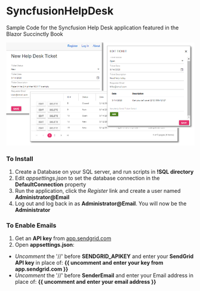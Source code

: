 # SyncfusionHelpDesk
Sample Code for the Syncfusion Help Desk application featured in the Blazor Succinctly Book

![Screenshot](SyncfusionHelpDesk.png)


### To Install

1) Create a Database on your SQL server, and run scripts in **!SQL directory**
2) Edit *appsettings.json* to set the database connection in the **DefaultConnection** property
3) Run the application, click the *Register* link and create a user named **Administrator@Email**
4) Log out and log back in as **Administrator@Email**. You will now be the **Administrator** 


### To Enable Emails

1) Get an **API key** from [app.sendgrid.com](https://app.sendgrid.com)
2) Open **appsettings.json**: 
- *Uncomment* the '//' before **SENDGRID_APIKEY** and enter your **SendGrid API key** in place of: **{{ uncomment and enter your key from app.sendgrid.com }}**
- *Uncomment* the '//' before **SenderEmail** and enter your Email address in place of: **{{ uncomment and enter your email address }}**